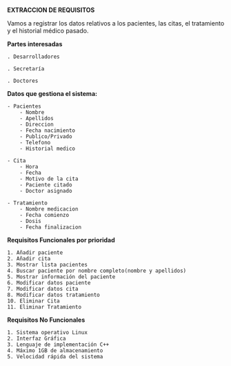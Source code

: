 **EXTRACCION DE REQUISITOS**

Vamos a registrar los datos relativos a los pacientes, las citas, el tratamiento y el historial médico pasado.

**Partes interesadas**

	. Desarrolladores
	
	. Secretaría 

	. Doctores

**Datos que gestiona el sistema:**

	- Pacientes
		- Nombre
		- Apellidos
		- Direccion
		- Fecha nacimiento
		- Publico/Privado
		- Telefono
		- Historial medico

	- Cita
		- Hora
		- Fecha
		- Motivo de la cita
		- Paciente citado
		- Doctor asignado

	- Tratamiento
		- Nombre medicacion
		- Fecha comienzo
		- Dosis
		- Fecha finalizacion

**Requisitos Funcionales por prioridad**

	1. Añadir paciente
	2. Añadir cita
	3. Mostrar lista pacientes
	4. Buscar paciente por nombre completo(nombre y apellidos)
	5. Mostrar información del paciente
	6. Modificar datos paciente
	7. Modificar datos cita
	8. Modificar datos tratamiento
	10. Eliminar Cita
	11. Eliminar Tratamiento

**Requisitos No Funcionales**

	1. Sistema operativo Linux
	2. Interfaz Gráfica
	3. Lenguaje de implementación C++
	4. Máximo 1GB de almacenamiento
	5. Velocidad rápida del sistema

